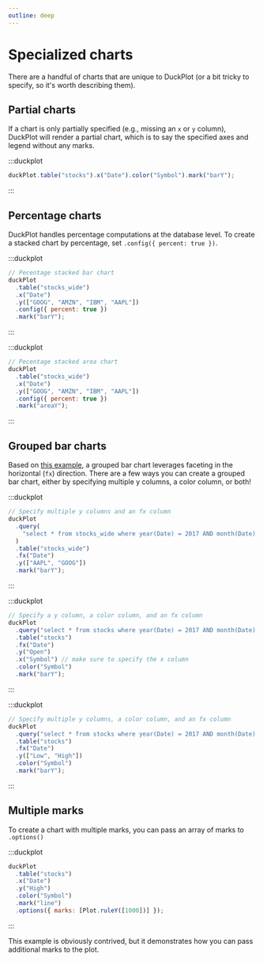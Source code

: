 ```yaml
---
outline: deep
---
```


# Specialized charts

There are a handful of charts that are unique to DuckPlot (or a bit tricky to
specify, so it's worth describing them).

## Partial charts

If a chart is only partially specified (e.g., missing an `x` or `y` column),
DuckPlot will render a partial chart, which is to say the specified axes and legend
without any marks.

:::duckplot

```js
duckPlot.table("stocks").x("Date").color("Symbol").mark("barY");
```

:::

## Percentage charts

DuckPlot handles percentage computations at the database level. To create a
stacked chart by percentage, set `.config({ percent: true })`.

:::duckplot

```js
// Pecentage stacked bar chart
duckPlot
  .table("stocks_wide")
  .x("Date")
  .y(["GOOG", "AMZN", "IBM", "AAPL"])
  .config({ percent: true })
  .mark("barY");
```

:::

:::duckplot

```js
// Pecentage stacked area chart
duckPlot
  .table("stocks_wide")
  .x("Date")
  .y(["GOOG", "AMZN", "IBM", "AAPL"])
  .config({ percent: true })
  .mark("areaY");
```

:::

## Grouped bar charts

Based on [this
example](https://observablehq.com/@observablehq/plot-grouped-bar-chart), a
grouped bar chart leverages faceting in the horizontal (`fx`) direction. There
are a few ways you can create a grouped bar chart, either by specifying multiple
y columns, a color column, or both!

:::duckplot

```js
// Specify multiple y columns and an fx column
duckPlot
  .query(
    "select * from stocks_wide where year(Date) = 2017 AND month(Date) = 1"
  )
  .table("stocks_wide")
  .fx("Date")
  .y(["AAPL", "GOOG"])
  .mark("barY");
```

:::

:::duckplot

```js
// Specify a y column, a color column, and an fx column
duckPlot
  .query("select * from stocks where year(Date) = 2017 AND month(Date) = 1")
  .table("stocks")
  .fx("Date")
  .y("Open")
  .x("Symbol") // make sure to specify the x column
  .color("Symbol")
  .mark("barY");
```

:::

:::duckplot

```js
// Specify multiple y columns, a color column, and an fx column
duckPlot
  .query("select * from stocks where year(Date) = 2017 AND month(Date) = 1 ")
  .table("stocks")
  .fx("Date")
  .y(["Low", "High"])
  .color("Symbol")
  .mark("barY");
```

:::

## Multiple marks

To create a chart with multiple marks, you can pass an array of marks to `.options()`

:::duckplot

```js
duckPlot
  .table("stocks")
  .x("Date")
  .y("High")
  .color("Symbol")
  .mark("line")
  .options({ marks: [Plot.ruleY([1000])] });
```

:::

This example is obviously contrived, but it demonstrates how you can pass
additional marks to the plot.
